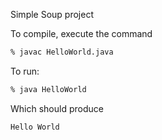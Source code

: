 Simple Soup project

To compile, execute the command
```sh
% javac HelloWorld.java
```
To run:
```sh
% java HelloWorld
```

Which should produce
```
Hello World
```

